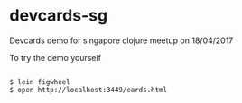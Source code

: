 # devcards-sg

Devcards demo for singapore clojure meetup on 18/04/2017

To try the demo yourself

```shell

$ lein figwheel
$ open http://localhost:3449/cards.html

```